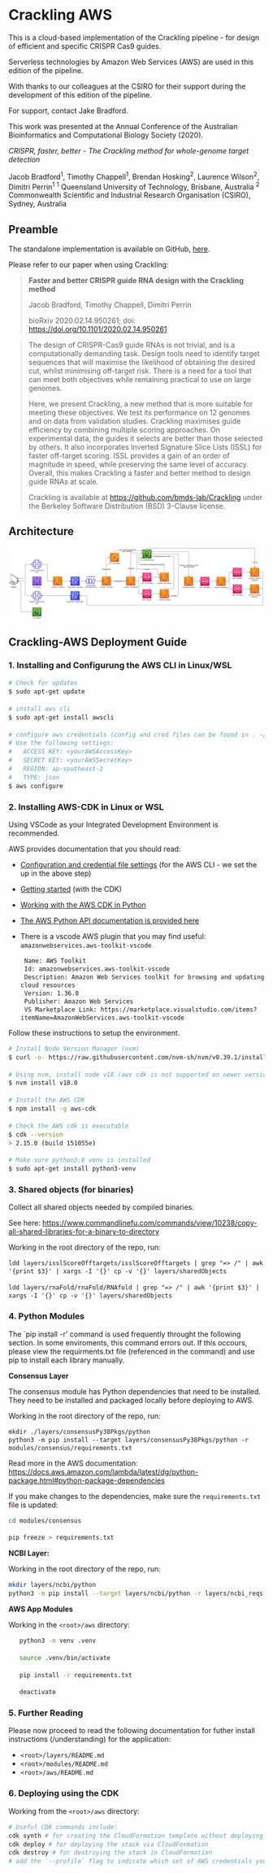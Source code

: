 # Crackling AWS

This is a cloud-based implementation of the Crackling pipeline - for design of efficient and specific CRISPR Cas9 guides. 

Serverless technologies by Amazon Web Services (AWS) are used in this edition of the pipeline.

With thanks to our colleagues at the CSIRO for their support during the development of this edition of the pipeline.

For support, contact Jake Bradford.



This work was presented at the Annual Conference of the Australian Bioinformatics and Computational Biology Society (2020).

*CRISPR, faster, better - The Crackling method for whole-genome target detection*

Jacob Bradford<sup>1</sup>, Timothy Chappell<sup>1</sup>, Brendan Hosking<sup>2</sup>, Laurence Wilson<sup>2</sup>, Dimitri Perrin<sup>1</sup>
<sup>1</sup> Queensland University of Technology, Brisbane, Australia 
<sup>2</sup> Commonwealth Scientific and Industrial Research Organisation (CSIRO), Sydney, Australia 

## Preamble

The standalone implementation is available on GitHub, [here](https://github.com/bmds-lab/Crackling).

Please refer to our paper when using Crackling:

> **Faster and better CRISPR guide RNA design with the Crackling method**
>
> Jacob Bradford, Timothy Chappell, Dimitri Perrin
>
> bioRxiv 2020.02.14.950261; doi: https://doi.org/10.1101/2020.02.14.950261

> The design of CRISPR-Cas9 guide RNAs is not trivial, and is a computationally demanding task. Design tools need to identify target  sequences that will maximise the likelihood of obtaining the desired  cut, whilst minimising off-target risk. There is a need for a tool that  can meet both objectives while remaining practical to use on large  genomes.
>
> Here, we present Crackling, a new method that is more suitable for meeting these objectives. We test its performance on  12 genomes and on data from validation studies. Crackling maximises  guide efficiency by combining multiple scoring approaches. On  experimental data, the guides it selects are better than those selected  by others. It also incorporates Inverted Signature Slice Lists (ISSL)  for faster off-target scoring. ISSL provides a gain of an order of  magnitude in speed, while preserving the same level of accuracy.  Overall, this makes Crackling a faster and better method to design guide RNAs at scale.
>
> Crackling is available at https://github.com/bmds-lab/Crackling under the Berkeley Software Distribution (BSD) 3-Clause license.

## Architecture

![Crackling-AWS.drawio](Crackling-AWS.drawio.png)

## Crackling-AWS Deployment Guide

### 1. Installing and Configurung the AWS CLI in Linux/WSL
```bash
# Check for updates
$ sudo apt-get update

# install aws cli
$ sudo apt-get install awscli

# configure aws credentials (config and cred files can be found in . ~/aws (hidden files) in linux/windows)
# Use the following settings:
# 	ACCESS KEY: <yourAWSAccessKey>
# 	SECRET KEY: <yourAWSSecretKey>
# 	REGION: ap-southeast-2
# 	TYPE: json
$ aws configure
```

### 2. Installing AWS-CDK in Linux or WSL

Using VSCode as your Integrated Development Environment is recommended.

AWS provides documentation that you should read:

- [Configuration and credential file settings](https://docs.aws.amazon.com/cli/latest/userguide/cli-configure-files.html) (for the AWS CLI - we set the up in the above step)

- [Getting started](https://docs.aws.amazon.com/cdk/v2/guide/getting_started.html) (with the CDK)

- [Working with the AWS CDK in Python](https://docs.aws.amazon.com/cdk/v2/guide/work-with-cdk-python.html)

- [The AWS Python API documentation is provided here](https://docs.aws.amazon.com/cdk/api/v1/python/index.html)

- There is a vscode AWS plugin that you may find useful: `amazonwebservices.aws-toolkit-vscode` 

   ```
    Name: AWS Toolkit
    Id: amazonwebservices.aws-toolkit-vscode
    Description: Amazon Web Services toolkit for browsing and updating cloud resources
    Version: 1.36.0
    Publisher: Amazon Web Services
    VS Marketplace Link: https://marketplace.visualstudio.com/items?itemName=AmazonWebServices.aws-toolkit-vscode
   ```

Follow these instructions to setup the environment.

```bash
# Install Node Version Manager (nvm)
$ curl -o- https://raw.githubusercontent.com/nvm-sh/nvm/v0.39.1/install.sh | bash

# Using nvm, install node v18 (aws cdk is not supported on newer versions)
$ nvm install v18.0

# Install the AWS CDK
$ npm install -g aws-cdk

# Check the AWS cdk is executable
$ cdk --version
> 2.15.0 (build 151055e)

# Make sure python3.8 venv is installed
$ sudo apt-get install python3-venv
```

### 3. Shared objects (for binaries)

Collect all shared objects needed by compiled binaries.

See here: https://www.commandlinefu.com/commands/view/10238/copy-all-shared-libraries-for-a-binary-to-directory

Working in the root directory of the repo, run:
```
ldd layers/isslScoreOfftargets/isslScoreOfftargets | grep "=> /" | awk '{print $3}' | xargs -I '{}' cp -v '{}' layers/sharedObjects

ldd layers/rnaFold/rnaFold/RNAfold | grep "=> /" | awk '{print $3}' | xargs -I '{}' cp -v '{}' layers/sharedObjects
```

### 4. Python Modules 

The `pip install -r' command is used frequently throught the following section. In some enviroments, this command errors out. If this occours, please view the requirments.txt file (referenced in the command) and use pip to install each library manually.

**Consensus Layer**

The consensus module has Python dependencies that need to be installed. They need to be installed and packaged locally before deploying to AWS.

Working in the root directory of the repo, run:
```
mkdir ./layers/consensusPy38Pkgs/python
python3 -m pip install --target layers/consensusPy38Pkgs/python -r modules/consensus/requirements.txt
```

Read more in the AWS documentation: https://docs.aws.amazon.com/lambda/latest/dg/python-package.html#python-package-dependencies

If you make changes to the dependencies, make sure the `requirements.txt` file is updated:

```bash
cd modules/consensus

pip freeze > requirements.txt
```

**NCBI Layer:**

Working in the root directory of the repo, run:
```bash
mkdir layers/ncbi/python
python3 -m pip install --target layers/ncbi/python -r layers/ncbi_reqs.txt
```

**AWS App Modules**

Working in the `<root>/aws` directory:
```bash
   python3 -m venv .venv

   source .venv/bin/activate

   pip install -r requirements.txt

   deactivate
```

### 5. Further Reading
Please now proceed to read the following documentation for futher install instructions (/understanding) for the application:
 - `<root>/layers/README.md`
 - `<root>/modules/README.md`
 - `<root>/aws/README.md`

### 6. Deploying using the CDK
Working from the `<root>/aws` directory:
```bash
# Useful CDK commands include:
cdk synth # for creating the CloudFormation template without deploying
cdk deploy # for deploying the stack via CloudFormation
cdk destroy # for destroying the stack in CloudFormation
# add the `--profile` flag to indicate which set of AWS credentials you wish to use, e.g.  `--profile bmds`.
```
